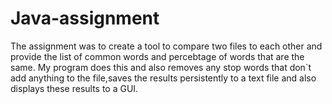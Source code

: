 # Java-assignment
The assignment was to create a tool to compare two files to each other and provide the list of common words and percebtage of words that are the same. My program does this and also removes any stop words that don`t add anything to the file,saves the results persistently to a text file  and also displays these results to a GUI.
